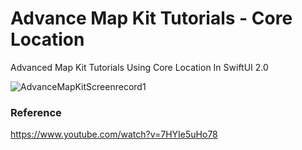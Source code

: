 # Advance Map Kit Tutorials - Core Location

Advanced Map Kit Tutorials Using Core Location In SwiftUI 2.0

![AdvanceMapKitScreenrecord1](https://user-images.githubusercontent.com/3436468/107512120-57d01380-6be1-11eb-865f-526645b71a49.gif)

### Reference 

https://www.youtube.com/watch?v=7HYIe5uHo78
